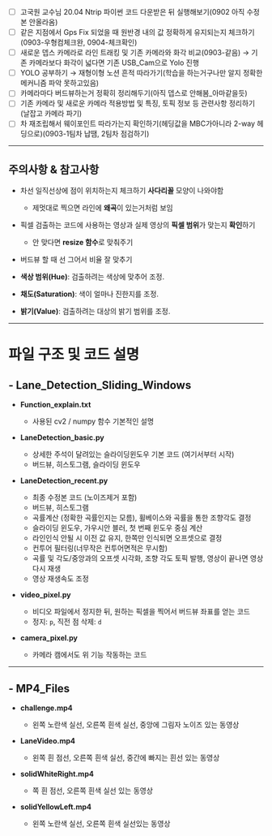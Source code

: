 - [ ]  고국원 교수님 20.04 Ntrip 파이썬 코드 다운받은 뒤 실행해보기(0902 아직 수정본 안올라옴)
- [ ]  같은 지점에서 Gps Fix 되었을 때 원반경 내의 값 정확하게 유지되는지 체크하기(0903-우형컴체크완, 0904-체크확인)
- [ ]  새로운 뎁스 카메라로 라인 트래킹 및 기존 카메라와 화각 비교(0903-같음)
→ 기존 카메라보다 화각이 넓다면 기존 USB_Cam으로 Yolo 진행
- [ ]  YOLO 공부하기 → 재형이형 노션 흔적 따라가기(학습을 하는거구나만 알지 정확한 메커니즘 파악 못하고있음)
- [ ]  카메라마다 버드뷰하는거 정확히 정리해두기(아직 뎁스로 안해봄_아마같을듯)
- [ ]  기존 카메라 및 새로운 카메라 적용방법 및 특징, 토픽 정보 등 관련사항 정리하기(날잡고 카메라 파기)
- [ ]  차 재조립해서 웨이포인트 따라가는지 확인하기(헤딩값을 MBC가아니라 2-way 헤딩으로)(0903-1팀차 납땜, 2팀차 점검하기)
---
## 주의사항 & 참고사항 ##
- 차선 일직선상에 점이 위치하는지 체크하기 **사다리꼴** 모양이 나와야함
  - 제멋대로 찍으면 라인에 **왜곡**이 있는거처럼 보임
- 픽셀 검출하는 코드에 사용하는 영상과 실제 영상의 **픽셀 범위**가 맞는지 **확인**하기
  - 안 맞다면 **resize 함수**로 맞춰주기
- 버드뷰 할 때 선 그어서 비율 잘 맞추기

- **색상 범위(Hue)**: 검출하려는 색상에 맞추어 조정.
- **채도(Saturation)**: 색이 얼마나 진한지를 조정.
- **밝기(Value)**: 검출하려는 대상의 밝기 범위를 조정.

---
# 파일 구조 및 코드 설명

## - Lane_Detection_Sliding_Windows
- **Function_explain.txt**
  - 사용된 cv2 / numpy 함수 기본적인 설명 

- **LaneDetection_basic.py**
  - 상세한 주석이 달려있는 슬라이딩윈도우 기본 코드 (여기서부터 시작)
  - 버드뷰, 히스토그램, 슬라이딩 윈도우

- **LaneDetection_recent.py**
  - 최종 수정본 코드 (노이즈제거 포함)
  - 버드뷰, 히스토그램
  - 곡률계산 (정확한 곡률인지는 모름), 휠베이스와 곡률을 통한 조향각도 결정
  - 슬라이딩 윈도우, 가우시안 블러, 첫 번째 윈도우 중심 계산
  - 라인인식 안될 시 이전 값 유지, 한쪽만 인식되면 오프셋으로 결정
  - 컨투어 필터링(너무작은 컨투어면적은 무시함)
  - 곡률 및 각도/중앙과의 오프셋 시각화, 조향 각도 토픽 발행, 영상이 끝나면 영상 다시 재생
  - 영상 재생속도 조정

- **video_pixel.py**
  - 비디오 파일에서 정지한 뒤, 원하는 픽셀을 찍어서 버드뷰 좌표를 얻는 코드
  - 정지: `p`, 직전 점 삭제: `d`

- **camera_pixel.py**
  - 카메라 캠에서도 위 기능 작동하는 코드
---
## - MP4_Files
- **challenge.mp4**
  - 왼쪽 노란색 실선, 오른쪽 흰색 실선, 중앙에 그림자 노이즈 있는 동영상

- **LaneVideo.mp4**
  - 왼쪽 흰 점선, 오른쪽 흰색 실선, 중간에 빠지는 흰선 있는 동영상

- **solidWhiteRight.mp4**
  - 쪽 흰 점선, 오른쪽 흰색 실선 있는 동영상 
 
- **solidYellowLeft.mp4**
  - 왼쪽 노란색 실선, 오른쪽 흰색 실선있는 동영상
